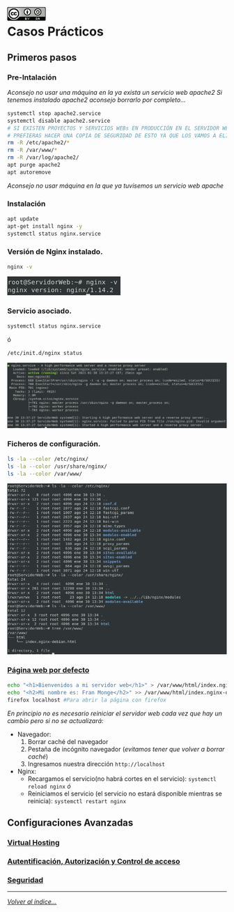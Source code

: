 <img src="../imagenes/MI-LICENCIA88x31.png" style="float: left; margin-right: 10px;" />

# Casos Prácticos
<!-- NGINX -T -->

## Primeros pasos

### Pre-Intalación

*Aconsejo no usar una máquina en la ya exista un servicio web apache2*
*Si tenemos instalado apache2 aconsejo borrarlo por completo...*

```bash
systemctl stop apache2.service 
systemctl disable apache2.service
# SI EXISTEN PROYECTOS Y SERVICIOS WEBs EN PRODUCCIÓN EN EL SERVIDOR WEB QUIZÁS
# PREFIERAS HACER UNA COPIA DE SEGURIDAD DE ESTO YA QUE LOS VAMOS A ELIMINAR
rm -R /etc/apache2/*
rm -R /var/www/*
rm -R /var/log/apache2/
apt purge apache2
apt autoremove
```
*Aconsejo no usar máquina en la que ya tuvisemos un servicio web apache*

### Instalación

```bash
apt update
apt-get install nginx -y
systemctl status nginx.service
```

### Versión de Nginx instalado.

```bash
nginx -v
```

![version nginx](../imagenes/versionNginx.jpg)

### Servicio asociado.

```bash
systemctl status nginx.service
```
ó

```bash
/etc/init.d/nginx status
```
![servicio nginx](../imagenes/servicioNginx.jpg)

### Ficheros de configuración.

```bash
ls -la --color /etc/nginx/
ls -la --color /usr/share/nginx/
ls -la --color /var/www/
```

![ficheros nginx](../imagenes/ficherosConfNginx.png)

### [Página web por defecto](CasosPracticosApartados/paginaWebDefecto.md)

```bash
echo "<h1>Bienvenidos a mi servidor web</h1>" > /var/www/html/index.nginx-debian.html
echo "<h2>Mi nombre es: Fran Monge</h2>" >> /var/www/html/index.nginx-debian.html
firefox localhost #Para abrir la página con firefox
```
*En principio no es necesario reiniciar el servidor web cada vez que hay un cambio pero si no se actualizará:*

- Navegador:
    1. Borrar caché del navegador
    2. Pestaña de incógnito navegador (*evitamos tener que volver a borrar caché*)
    3. Ingresamos nuestra dirección ``http://localhost`` 
- Nginx:
    - Recargamos el servicio(no habrá cortes en el servicio): ``systemctl reload nginx``
*ó*
    - Reiniciamos el servicio (el servicio no estará disponible mientras se reinicia): ``systemctl restart nginx``

## Configuraciones Avanzadas

### [Virtual Hosting](CasosPracticosApartados/VirtualHosting.md)
### [Autentificación, Autorización y Control de acceso](CasosPracticosApartados/autenAutoContAcc.md)
### [Seguridad](CasosPracticosApartados/seguridad.md)
________________________________________
*[Volver al índice...](../README.md)*